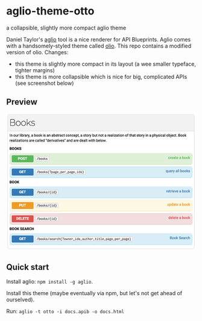 # aglio-theme-otto
a collapsible, slightly more compact aglio theme

Daniel Taylor's [aglio](https://github.com/danielgtaylor/aglio) tool is a nice
renderer for API Blueprints. Aglio comes with a handsomely-styled theme called
[olio](https://github.com/danielgtaylor/aglio/tree/olio-theme#readme). This
repo contains a modified version of olio. Changes:

- this theme is slightly more compact in its layout (a wee smaller typeface,
  tighter margins)
- this theme is more collapsible which is nice for big, complicated
  APIs (see screenshot below)

## Preview

![Collapsed view](screenshot.png)

## Quick start

Install aglio: `npm install -g aglio`.

Install this theme (maybe eventually via npm, but let's not get ahead of
ourselved).

Run: `aglio -t otto -i docs.apib -o docs.html`

